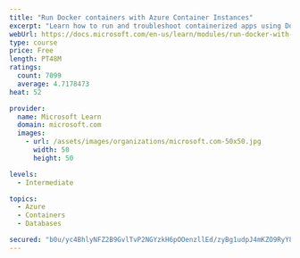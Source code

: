 ```yaml
---
title: "Run Docker containers with Azure Container Instances"
excerpt: "Learn how to run and troubleshoot containerized apps using Docker containers with Azure Container Instances."
webUrl: https://docs.microsoft.com/en-us/learn/modules/run-docker-with-azure-container-instances/
type: course
price: Free
length: PT48M
ratings:
  count: 7099
  average: 4.7178473
heat: 52

provider:
  name: Microsoft Learn
  domain: microsoft.com
  images:
    - url: /assets/images/organizations/microsoft.com-50x50.jpg
      width: 50
      height: 50

levels:
  - Intermediate

topics:
  - Azure
  - Containers
  - Databases

secured: "b0u/yc4BhlyNFZ2B9GvlTvP2NGYzkH6pOOenzllEd/zyBg1udpJ4mKZO9RyY8XCMUZLxG8luHjp+JOekbMjiTtJV68l3X/7XtELk/inzBsLO8OLVXHtK7W+BeCbT/tkJzWQWFOVs0FU3UqluEtsw3ftP/6vRa6ltx1wd6FF8uf4W+2n3IjsOEY8KgDE0Rim82pp0VAlidKqVRQjvsZpKQ4XOqn7Q/FRLkr0k2JDZ1AXgBTBmbL5Xj9Mar37++ae+wCXQPU7BKvj2sn9nOPohTgvzrt1wsAXOlRf+1uX3m3yr+TlSVX3+yvoUz8QNWsgVpcG5qpSHCPiqQ5rchdbnJLsZLMDhNRZuNSpPKSEMdYg2tLp/tKsRw8eIo4OlVHE2dhYf/n4f4KV1CHvb6FcNNtoPBXJRlK1zO8NVBqErNUE=;ZtTdBJoG0MUTWyLyyvs4RQ=="
---
```


